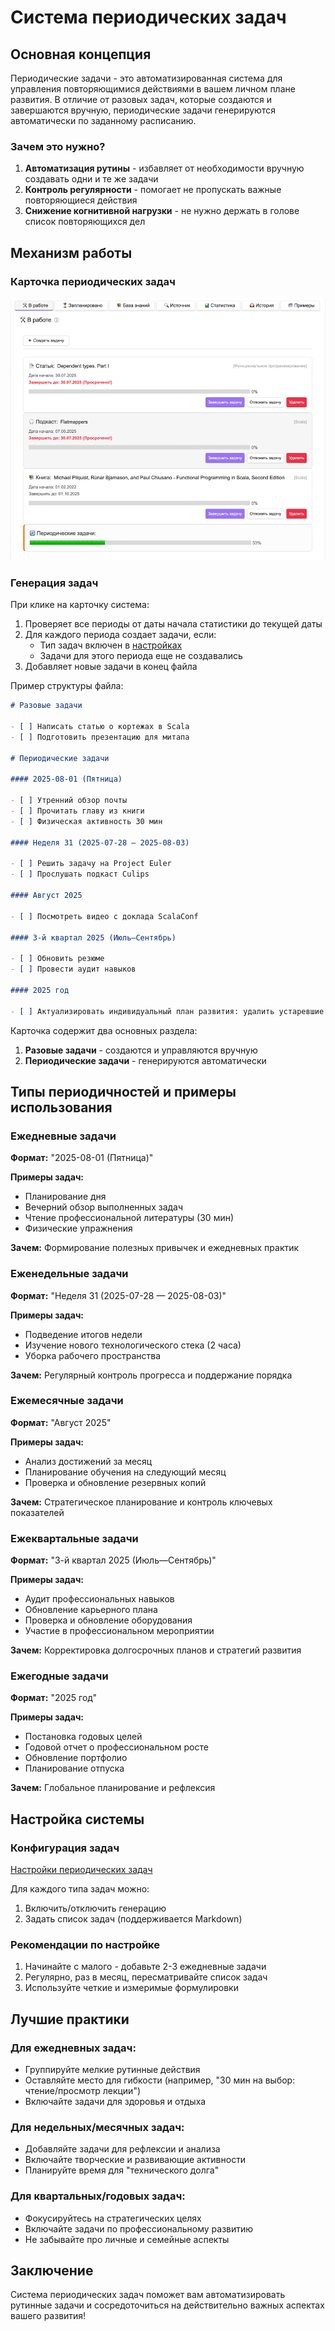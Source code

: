 # Система периодических задач

## Основная концепция

Периодические задачи - это автоматизированная система для управления повторяющимися действиями в вашем личном плане развития. 
В отличие от разовых задач, которые создаются и завершаются вручную, 
периодические задачи генерируются автоматически по заданному расписанию.

### Зачем это нужно?

1. **Автоматизация рутины** - избавляет от необходимости вручную создавать одни и те же задачи
2. **Контроль регулярности** - помогает не пропускать важные повторяющиеся действия
3. **Снижение когнитивной нагрузки** - не нужно держать в голове список повторяющихся дел

## Механизм работы

### Карточка периодических задач

![Периодические задачи](images/periodicTask.png)

### Генерация задач

При клике на карточку система:

1. Проверяет все периоды от даты начала статистики до текущей даты
2. Для каждого периода создает задачи, если:
    - Тип задач включен в [настройках](settings.md)
    - Задачи для этого периода еще не создавались
3. Добавляет новые задачи в конец файла

Пример структуры файла:

```markdown
# Разовые задачи

- [ ] Написать статью о кортежах в Scala
- [ ] Подготовить презентацию для митапа

# Периодические задачи

#### 2025-08-01 (Пятница)

- [ ] Утренний обзор почты
- [ ] Прочитать главу из книги
- [ ] Физическая активность 30 мин

#### Неделя 31 (2025-07-28 — 2025-08-03)

- [ ] Решить задачу на Project Euler
- [ ] Прослушать подкаст Culips

#### Август 2025

- [ ] Посмотреть видео с доклада ScalaConf

#### 3-й квартал 2025 (Июль—Сентябрь)

- [ ] Обновить резюме
- [ ] Провести аудит навыков

#### 2025 год

- [ ] Актуализировать индивидуальный план развития: удалить устаревшие задачи, детализировать текущие
```

Карточка содержит два основных раздела:

1. **Разовые задачи** - создаются и управляются вручную
2. **Периодические задачи** - генерируются автоматически

## Типы периодичностей и примеры использования

### Ежедневные задачи

**Формат:** "2025-08-01 (Пятница)"

**Примеры задач:**

- Планирование дня
- Вечерний обзор выполненных задач
- Чтение профессиональной литературы (30 мин)
- Физические упражнения

**Зачем:** Формирование полезных привычек и ежедневных практик

### Еженедельные задачи

**Формат:** "Неделя 31 (2025-07-28 — 2025-08-03)"

**Примеры задач:**

- Подведение итогов недели
- Изучение нового технологического стека (2 часа)
- Уборка рабочего пространства

**Зачем:** Регулярный контроль прогресса и поддержание порядка

### Ежемесячные задачи

**Формат:** "Август 2025"

**Примеры задач:**

- Анализ достижений за месяц
- Планирование обучения на следующий месяц
- Проверка и обновление резервных копий

**Зачем:** Стратегическое планирование и контроль ключевых показателей

### Ежеквартальные задачи

**Формат:** "3-й квартал 2025 (Июль—Сентябрь)"

**Примеры задач:**

- Аудит профессиональных навыков
- Обновление карьерного плана
- Проверка и обновление оборудования
- Участие в профессиональном мероприятии

**Зачем:** Корректировка долгосрочных планов и стратегий развития

### Ежегодные задачи

**Формат:** "2025 год"

**Примеры задач:**

- Постановка годовых целей
- Годовой отчет о профессиональном росте
- Обновление портфолио
- Планирование отпуска

**Зачем:** Глобальное планирование и рефлексия

## Настройка системы

### Конфигурация задач

[Настройки периодических задач](settings.md)

Для каждого типа задач можно:

1. Включить/отключить генерацию
2. Задать список задач (поддерживается Markdown)

### Рекомендации по настройке

1. Начинайте с малого - добавьте 2-3 ежедневные задачи
2. Регулярно, раз в месяц, пересматривайте список задач
3. Используйте четкие и измеримые формулировки

## Лучшие практики

### Для ежедневных задач:

- Группируйте мелкие рутинные действия
- Оставляйте место для гибкости (например, "30 мин на выбор: чтение/просмотр лекции")
- Включайте задачи для здоровья и отдыха

### Для недельных/месячных задач:

- Добавляйте задачи для рефлексии и анализа
- Включайте творческие и развивающие активности
- Планируйте время для "технического долга"

### Для квартальных/годовых задач:

- Фокусируйтесь на стратегических целях
- Включайте задачи по профессиональному развитию
- Не забывайте про личные и семейные аспекты

## Заключение

Система периодических задач поможет вам автоматизировать рутинные задачи 
и сосредоточиться на действительно важных аспектах вашего развития!
